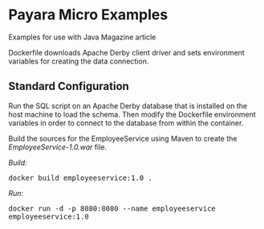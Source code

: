 # Payara Micro Examples
Examples for use with Java Magazine article

Dockerfile downloads Apache Derby client driver and sets environment variables for creating the data connection.

Standard Configuration
----------------------

Run the SQL script on an Apache Derby database that is installed on the host machine to load the schema.  Then
modify the Dockerfile environment variables in order to connect to the database from within the container.

Build the sources for the EmployeeService using Maven to create the *EmployeeService-1.0.war* file.

*Build:*  <pre>docker build employeeservice:1.0 .</pre>

*Run:*    <pre>docker run -d -p 8080:8080 --name employeeservice employeeservice:1.0</pre>
